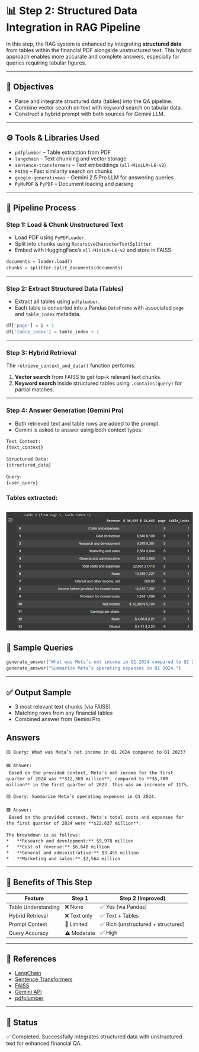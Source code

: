 
# 📊 Step 2: Structured Data Integration in RAG Pipeline

In this step, the RAG system is enhanced by integrating **structured data** from tables within the financial PDF alongside unstructured text. This hybrid approach enables more accurate and complete answers, especially for queries requiring tabular figures.

---

## 📌 Objectives

- Parse and integrate structured data (tables) into the QA pipeline.
- Combine vector search on text with keyword search on tabular data.
- Construct a hybrid prompt with both sources for Gemini LLM.

---

## ⚙️ Tools & Libraries Used

- `pdfplumber` – Table extraction from PDF
- `langchain` – Text chunking and vector storage
- `sentence-transformers` – Text embeddings (`all-MiniLM-L6-v2`)
- `FAISS` – Fast similarity search on chunks
- `google-generativeai` – Gemini 2.5 Pro LLM for answering queries
- `PyMuPDF` & `PyPDF` – Document loading and parsing

---

## 🧩 Pipeline Process

### Step 1: Load & Chunk Unstructured Text

- Load PDF using `PyPDFLoader`.
- Split into chunks using `RecursiveCharacterTextSplitter`.
- Embed with HuggingFace’s `all-MiniLM-L6-v2` and store in FAISS.

```python
documents = loader.load()
chunks = splitter.split_documents(documents)
```

---

### Step 2: Extract Structured Data (Tables)

- Extract all tables using `pdfplumber`.
- Each table is converted into a Pandas `DataFrame` with associated `page` and `table_index` metadata.

```python
df['page'] = i + 1
df['table_index'] = table_index + 1
```

---

### Step 3: Hybrid Retrieval

The `retrieve_context_and_data()` function performs:

1. **Vector search** from FAISS to get top-k relevant text chunks.
2. **Keyword search** inside structured tables using `.contains(query)` for partial matches.

---

### Step 4: Answer Generation (Gemini Pro)

- Both retrieved text and table rows are added to the prompt.
- Gemini is asked to answer using both context types.

```text
Text Context:
{text_context}

Structured Data:
{structured_data}

Query:
{user_query}
```
### Tables extracted:
![Alt text](image.png)
---

## 💬 Sample Queries

```python
generate_answer("What was Meta’s net income in Q1 2024 compared to Q1 2023?")
generate_answer("Summarize Meta’s operating expenses in Q1 2024.")
```

---

## ✅ Output Sample

- 3 most relevant text chunks (via FAISS)
- Matching rows from any financial tables
- Combined answer from Gemini Pro

## Answers
```
🟨 Query: What was Meta’s net income in Q1 2024 compared to Q1 2023?

🟩 Answer:
 Based on the provided context, Meta's net income for the first quarter of 2024 was **$12,369 million**, compared to **$5,709 million** in the first quarter of 2023. This was an increase of 117%.

🟨 Query: Summarize Meta’s operating expenses in Q1 2024.

🟩 Answer:
 Based on the provided context, Meta's total costs and expenses for the first quarter of 2024 were **$22,637 million**.

The breakdown is as follows:
*   **Research and development:** $9,978 million
*   **Cost of revenue:** $6,640 million
*   **General and administrative:** $3,455 million
*   **Marketing and sales:** $2,564 million
```

---

## 🧠 Benefits of This Step

| Feature                  | Step 1       | Step 2 (Improved)         |
|--------------------------|--------------|----------------------------|
| Table Understanding      | ❌ None       | ✅ Yes (via Pandas)         |
| Hybrid Retrieval         | ❌ Text only  | ✅ Text + Tables            |
| Prompt Context           | 🔸 Limited    | ✅ Rich (unstructured + structured) |
| Query Accuracy           | ⚠️ Moderate   | ✅ High                     |

---

<!-- ## 📁 Folder Structure

```
step2_structured_data/
├── README.md
├── rag_step2_hybrid.ipynb
├── extracted_tables.json
├── sample_outputs/
``` -->



## 📎 References

- [LangChain](https://docs.langchain.com/)
- [Sentence Transformers](https://www.sbert.net/)
- [FAISS](https://github.com/facebookresearch/faiss)
- [Gemini API](https://ai.google.dev/)
- [pdfplumber](https://github.com/jsvine/pdfplumber)

---

## 🚀 Status

✅ Completed. Successfully integrates structured data with unstructured text for enhanced financial QA.
